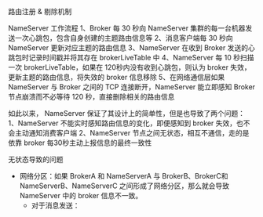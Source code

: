 路由注册 & 剔除机制

NameServer 工作流程
1、Broker 每 30 秒向 NameServer 集群的每一台机器发送一次心跳包，包含自身创建的主题路由信息等
2、消息客户端每 30 秒向 NameServer 更新对应主题的路由信息
3、NameServer 在收到 Broker 发送的心跳包时记录时间戳并将其存在 brokerLiveTable 中
4、NameServer 每 10 秒扫描一次 brokerLiveTable，如果在 120秒内没有收到心跳包，则认为 broker 失效，更新主题的路由信息，将失效的 broker 信息移除
5、在网络通信层如果 NameServer 与 Broker 之间的 TCP 连接断开，NameServer 能立即感知 Broker 节点崩溃而不必等待 120 秒，直接删除相关的路由信息

如此以来， NameServer 保证了其设计上的简单性，但是也导致了两个问题：
1、NameServer 不能实时感知路由信息的变化，即便感知到 broker 失效，也不会主动通知消费客户端
2、NameServer 节点之间无状态，相互不通信，走的是依靠 broker 每30秒主动上报信息的最终一致性

无状态导致的问题
- 网络分区：如果 BrokerA 和 NameServerA 与 BrokerB、BrokerC和NameServerB、NameServerC 之间形成了网络分区，那么就会导致 NameServer 中的 broker 信息不一致。
	- 对于消息发送：

